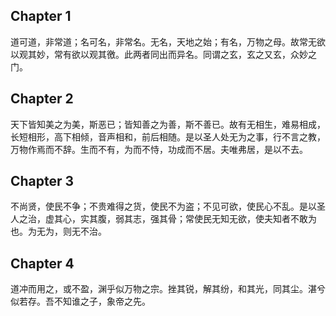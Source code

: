 ## Chapter 1

道可道，非常道；名可名，非常名。无名，天地之始；有名，万物之母。故常无欲以观其妙，常有欲以观其徼。此两者同出而异名。同谓之玄，玄之又玄，众妙之门。

## Chapter 2

天下皆知美之为美，斯恶已；皆知善之为善，斯不善已。故有无相生，难易相成，长短相形，高下相倾，音声相和，前后相随。是以圣人处无为之事，行不言之教，万物作焉而不辞。生而不有，为而不恃，功成而不居。夫唯弗居，是以不去。

## Chapter 3

不尚贤，使民不争；不贵难得之货，使民不为盗；不见可欲，使民心不乱。是以圣人之治，虚其心，实其腹，弱其志，强其骨；常使民无知无欲，使夫知者不敢为也。为无为，则无不治。

## Chapter 4

道冲而用之，或不盈，渊乎似万物之宗。挫其锐，解其纷，和其光，同其尘。湛兮似若存。吾不知谁之子，象帝之先。

